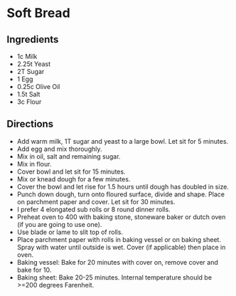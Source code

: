 # Soft Bread
## Ingredients
- 1c Milk
- 2.25t Yeast
- 2T Sugar
- 1 Egg
- 0.25c Olive Oil
- 1.5t Salt
- 3c Flour
## Directions
- Add warm milk, 1T sugar and yeast to a large bowl. Let sit for 5 minutes.
- Add egg and mix thoroughly.
- Mix in oil, salt and remaining sugar.
- Mix in flour.
- Cover bowl and let sit for 15 minutes.
- Mix or knead dough for a few minutes.
- Cover the bowl and let rise for 1.5 hours until dough has doubled in size.
- Punch down dough, turn onto floured surface, divide and shape. Place on parchment paper and cover. Let sit for 30 minutes.
 - I prefer 4 elongated sub rolls or 8 round dinner rolls.
- Preheat oven to 400 with baking stone, stoneware baker or dutch oven (if you are going to use one).
- Use blade or lame to slit top of rolls.
- Place parchment paper with rolls in baking vessel or on baking sheet. Spray with water until outside is wet. Cover (if applicable) then place in oven.
 - Baking vessel: Bake for 20 minutes with cover on, remove cover and bake for 10.
 - Baking sheet: Bake 20-25 minutes. Internal temperature should be >=200 degrees Farenheit.
